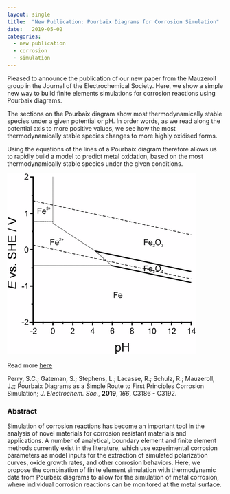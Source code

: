 ```yaml
---
layout: single
title:  "New Publication: Pourbaix Diagrams for Corrosion Simulation"
date:   2019-05-02
categories: 
  - new publication
  - corrosion
  - simulation
---
```


Pleased to announce the publication of our new paper  from the Mauzeroll group in the Journal of the Electrochemical Society. Here, we show a simple new way to build finite elements simulations for corrosion reactions using Pourbaix diagrams.

The sections on the Pourbaix diagram show most thermodynamically stable species under a given potential or pH. In order words, as we read along the potential axis to more positive values, we see how the most thermodynamically stable species changes to more highly oxidised forms. 

Using the equations of the lines of a Pourbaix diagram therefore allows us to rapidly build a model to predict metal oxidation, based on the most thermodynamically stable species under the given conditions.

![Perry et al. *J. Electrochem. Soc.*, **2019**, *166*, C3186 - C3192](/images_posts/2019-05-02/Pourbaix.png)

Read more [here](https://doi.org/:10.1149/2.0111911jes)

Perry, S.C.; Gateman, S.; Stephens, L.; Lacasse, R.; Schulz, R.; Mauzeroll, J.;; Pourbaix Diagrams as a Simple Route to First Principles Corrosion Simulation; *J. Electrochem. Soc.*, **2019**, *166*, C3186 - C3192.

### Abstract

Simulation of corrosion reactions has become an important tool in the analysis of novel materials for corrosion resistant materials and applications. A number of analytical, boundary element and finite element methods currently exist in the literature, which use experimental corrosion parameters as model inputs for the extraction of simulated polarization curves, oxide growth rates, and other corrosion behaviors. Here, we propose the combination of finite element simulation with thermodynamic data from Pourbaix diagrams to allow for the simulation of metal corrosion, where individual corrosion reactions can be monitored at the metal surface.